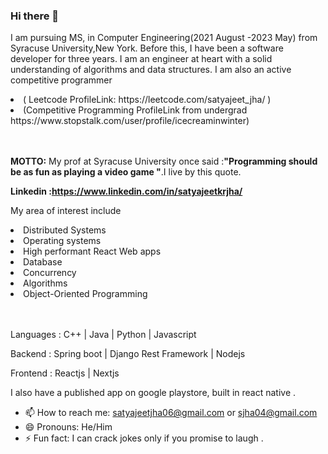 ### Hi there 👋

I am pursuing MS, in Computer Engineering(2021 August -2023 May) from Syracuse University,New York. Before this, I have been a software developer for three years. I am an engineer at heart with a solid understanding of algorithms and data structures. I am also an active competitive programmer 
<li>
(  Leetcode ProfileLink:  https://leetcode.com/satyajeet_jha/ )
</li>
  <li>
(Competitive Programming ProfileLink from undergrad https://www.stopstalk.com/user/profile/icecreaminwinter)  
  </li>
  <br></br>

<p><b>MOTTO:</b> My prof at Syracuse University once said :<b>"Programming should be as fun as playing a video game "</b>.I live by this quote.<p/>

<b>Linkedin :https://www.linkedin.com/in/satyajeetkrjha/</b> 

My area of interest include

<li>Distributed Systems </li>
<li>Operating systems </li>
<li>High performant React Web apps </li>
<li>Database </li> 
<li>Concurrency </li>
<li>Algorithms</li>
<li>Object-Oriented Programming </li>
<br></br>



<p>Languages : C++ | Java | Python | Javascript </p>
<p>Backend : Spring boot | Django Rest Framework | Nodejs </p>
<p>Frontend : Reactjs | Nextjs </p>
I also have a published app on google playstore, built in react native .




- 📫 How to reach me: satyajeetjha06@gmail.com or sjha04@gmail.com
- 😄 Pronouns: He/Him
- ⚡ Fun fact: I can crack jokes only if you promise to laugh .

